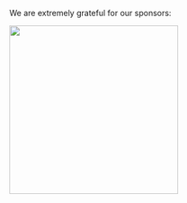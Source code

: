 We are extremely grateful for our sponsors:  
  
<img src="https://github.com/fmie/fmie.github.io/blob/master/assets/sponsors_grouped?raw=true" width="300">
